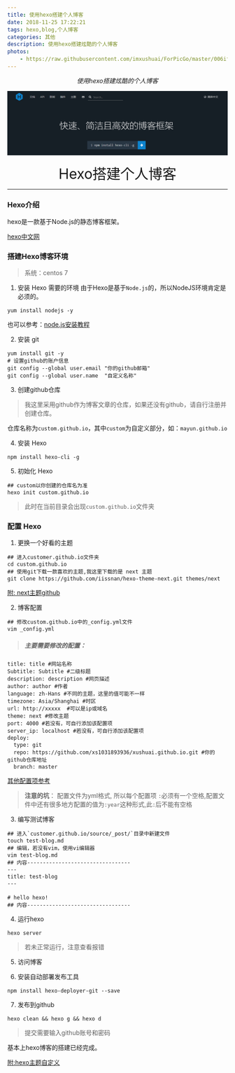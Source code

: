 ```yaml
---
title: 使用hexo搭建个人博客
date: 2018-11-25 17:22:21
tags: hexo,blog,个人博客
categories: 其他
description: 使用hexo搭建炫酷的个人博客
photos: 
    - https://raw.githubusercontent.com/imxushuai/ForPicGo/master/006ifTg0gy1fxq63qyv3xj30yx0a7t99.jpg
---
```


<center><i>使用hexo搭建炫酷的个人博客</i></center>

![](https://raw.githubusercontent.com/imxushuai/ForPicGo/master/006ifTg0gy1fxq63qyv3xj30yx0a7t99.jpg)

<!-- more -->

<center><font size="6px">Hexo搭建个人博客</font></center>

---
### Hexo介绍
hexo是一款基于Node.js的静态博客框架。   

[hexo中文网](https://hexo.io/zh-cn/index.html)

### 搭建Hexo博客环境
> 系统：centos 7   

1. 安装 Hexo 需要的环境
由于Hexo是基于`Node.js`的，所以NodeJS环境肯定是必须的。

```shell
yum install nodejs -y
```
也可以参考：[node.js安装教程](http://www.runoob.com/nodejs/nodejs-install-setup.html)

2. 安装 git
```shell
yum install git -y
# 设置github的账户信息
git config --global user.email "你的github邮箱"
git config --global user.name  "自定义名称"
```
3. 创建github仓库
> 我这里采用github作为博客文章的仓库，如果还没有github，请自行注册并创建仓库。

仓库名称为`custom.github.io`，其中`custom`为自定义部分，如：`mayun.github.io`

4. 安装 Hexo
```shell
npm install hexo-cli -g

```
5. 初始化 Hexo
```shell
## custom以你创建的仓库名为准
hexo init custom.github.io
```
> 此时在当前目录会出现`custom.github.io`文件夹

### 配置 Hexo
1. 更换一个好看的主题
```shell
## 进入customer.github.io文件夹
cd custom.github.io
## 使用git下载一款喜欢的主题,我这里下载的是 next 主题
git clone https://github.com/iissnan/hexo-theme-next.git themes/next
```
[附: next主题github](https://github.com/iissnan/hexo-theme-next)

2. 博客配置
```shell
## 修改custom.github.io中的_config.yml文件
vim _config.yml
```
> ##### 主要需要修改的配置：   
```text
title: title #网站名称   
Subtitle: Subtitle #二级标题   
description: description #网页描述   
author: author #作者   
language: zh-Hans #不同的主题，这里的值可能不一样   
timezone: Asia/Shanghai #时区   
url: http://xxxxx  #可以是ip或域名 
theme: next #修改主题   
port: 4000 #若没有，可自行添加该配置项
server_ip: localhost #若没有，可自行添加该配置项
deploy:
  type: git
  repo: https://github.com/xs1031893936/xushuai.github.io.git #你的github仓库地址
  branch: master
```
[其他配置项参考](https://hexo.io/zh-cn/docs/configuration.html)
> **注意的坑**：   配置文件为yml格式, 所以每个配置项 `:`必须有一个空格,配置文件中还有很多地方配置的值为`:year`这种形式,此`:`后不能有空格

3. 编写测试博客
```shell
## 进入`customer.github.io/source/_post/`目录中新建文件
touch test-blog.md
## 编辑，若没有vim，使用vi编辑器
vim test-blog.md
## 内容---------------------------------
---
title: test-blog
---

# hello hexo!
## 内容---------------------------------
```

4. 运行hexo
```shell
hexo server
```
> 若未正常运行，注意查看报错

5. 访问博客

6. 安装自动部署发布工具
```shell
npm install hexo-deployer-git --save
```

7. 发布到github
```shell
hexo clean && hexo g && hexo d
```
> 提交需要输入github账号和密码

基本上hexo博客的搭建已经完成。

[附:hexo主题自定义](https://juejin.im/entry/59d2da336fb9a00a5015e16b)
